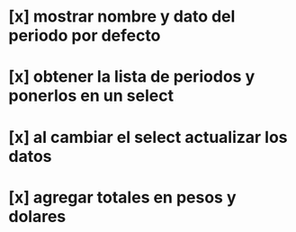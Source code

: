 # [x] mostrar nombre y dato del periodo por defecto

# [x] obtener la lista de periodos y ponerlos en un select

# [x] al cambiar el select actualizar los datos

# [x] agregar totales en pesos y dolares

